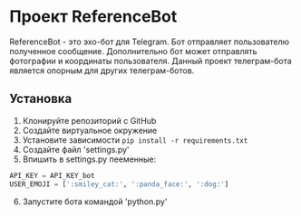 # Проект ReferenceBot

ReferenceBot - это эхо-бот для Telegram.
Бот отправляет пользователю полученное сообщение. Дополнительно бот может отправлять фотографии и координаты пользователя.
Данный проект телеграм-бота является опорным для других телеграм-ботов.

## Установка
1. Клонируйте репозиторий с GitHub
2. Создайте виртуальное окружение
3. Установите зависимости `pip install -r requirements.txt`
4. Создайте файл 'settings.py'
5. Впишить в settings.py пееменные:
```python
API_KEY = API_KEY_bot
USER_EMOJI = [':smiley_cat:', ':panda_face:', ':dog:']
```
6. Запустите бота командой 'python.py'